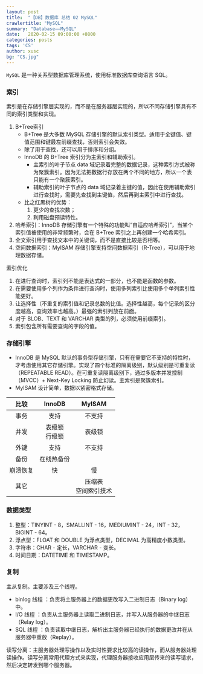 ```yaml
---
layout: post
title:  "【DB】数据库 总结 02 MySQL"
crawlertitle: "MySQL"
summary: "Database——MySQL"
date:   2020-02-15 09:00:00 +0800
categories: posts
tags: 'CS'
author: xusc
bg: "CS.jpg"
---
```


`MySQL` 是一种关系型数据库管理系统，使用标准数据库查询语言 SQL。

### 索引
索引是在存储引擎层实现的，而不是在服务器层实现的，所以不同存储引擎具有不同的索引类型和实现。

1. B+Tree索引
   - B+Tree 是大多数 MySQL 存储引擎的默认索引类型。适用于全键值、键值范围和键最左前缀查找，否则索引会失效。
   - 除了用于查找，还可以用于排序和分组。
   - InnoDB 的 B+Tree 索引分为主索引和辅助索引。
     - 主索引的叶子节点 data 域记录着完整的数据记录，这种索引方式被称为聚簇索引。因为无法把数据行存放在两个不同的地方，所以一个表只能有一个聚簇索引。
     - 辅助索引的叶子节点的 data 域记录着主键的值，因此在使用辅助索引进行查找时，需要先查找到主键值，然后再到主索引中进行查找。
   - 比之红黑树的优势：
     1. 更少的查找次数；
     2. 利用磁盘预读特性。
2. 哈希索引：InnoDB 存储引擎有一个特殊的功能叫“自适应哈希索引”，当某个索引值被使用的非常频繁时，会在 B+Tree 索引之上再创建一个哈希索引。
3. 全文索引用于查找文本中的关键词，而不是直接比较是否相等。
4. 空间数据索引：MyISAM 存储引擎支持空间数据索引（R-Tree），可以用于地理数据存储。

索引优化
1. 在进行查询时，索引列不能是表达式的一部分，也不能是函数的参数。
2. 在需要使用多个列作为条件进行查询时，使用多列索引比使用多个单列索引性能更好。
3. 让选择性（不重复的索引值和记录总数的比值。选择性越高，每个记录的区分度越高，查询效率也越高。）最强的索引列放在前面。
4. 对于 BLOB、TEXT 和 VARCHAR 类型的列，必须使用前缀索引。
5. 索引包含所有需要查询的字段的值。

### 存储引擎

- InnoDB 是 MySQL 默认的事务型存储引擎，只有在需要它不支持的特性时，才考虑使用其它存储引擎。实现了四个标准的隔离级别，默认级别是可重复读（REPEATABLE READ）。在可重复读隔离级别下，通过多版本并发控制（MVCC）+ Next-Key Locking 防止幻读。主索引是聚簇索引。
- MyISAM 设计简单，数据以紧密格式存储。

比较|InnoDB|MyISAM
:-:|:-:|:-:
事务|支持|不支持
并发|表级锁<br/>行级锁|表级锁
外键|支持|不支持
备份|在线热备份| 
崩溃恢复|快|慢
其它| |压缩表<br/>空间索引技术

### 数据类型
1. 整型：TINYINT - 8，SMALLINT - 16，MEDIUMINT - 24，INT - 32，BIGINT - 64。
2. 浮点型：FLOAT 和 DOUBLE 为浮点类型，DECIMAL 为高精度小数类型。
3. 字符串：CHAR - 定长，VARCHAR - 变长。
4. 时间日期：DATETIME 和 TIMESTAMP。


### 复制

主从复制。主要涉及三个线程。
- binlog 线程 ：负责将主服务器上的数据更改写入二进制日志（Binary log）中。
- I/O 线程 ：负责从主服务器上读取二进制日志，并写入从服务器的中继日志（Relay log）。
- SQL 线程 ：负责读取中继日志，解析出主服务器已经执行的数据更改并在从服务器中重放（Replay）。

读写分离：主服务器处理写操作以及实时性要求比较高的读操作，而从服务器处理读操作。读写分离常用代理方式来实现，代理服务器接收应用层传来的读写请求，然后决定转发到哪个服务器。
